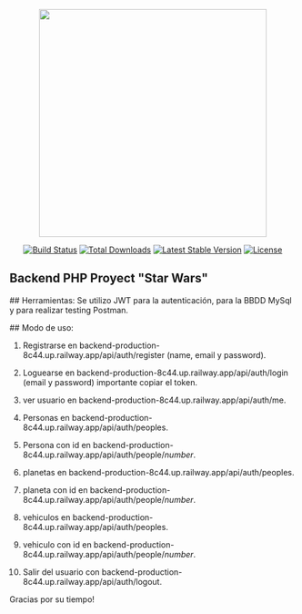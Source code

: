 <p align="center"><a href="https://laravel.com" target="_blank"><img src="https://raw.githubusercontent.com/laravel/art/master/logo-lockup/5%20SVG/2%20CMYK/1%20Full%20Color/laravel-logolockup-cmyk-red.svg" width="400"></a></p>

<p align="center">
<a href="https://travis-ci.org/laravel/framework"><img src="https://travis-ci.org/laravel/framework.svg" alt="Build Status"></a>
<a href="https://packagist.org/packages/laravel/framework"><img src="https://img.shields.io/packagist/dt/laravel/framework" alt="Total Downloads"></a>
<a href="https://packagist.org/packages/laravel/framework"><img src="https://img.shields.io/packagist/v/laravel/framework" alt="Latest Stable Version"></a>
<a href="https://packagist.org/packages/laravel/framework"><img src="https://img.shields.io/packagist/l/laravel/framework" alt="License"></a>
</p>

## Backend PHP Proyect "Star Wars" 
 
<p>
   ## Herramientas: 
        Se utilizo JWT para la autenticación, para la BBDD MySql y para realizar testing Postman.
</p>
<p>
   ## Modo de uso:
    
   1) Registrarse en backend-production-8c44.up.railway.app/api/auth/register (name, email y password).
   2) Loguearse en backend-production-8c44.up.railway.app/api/auth/login (email y password) importante copiar el token.
   3) ver usuario en backend-production-8c44.up.railway.app/api/auth/me.
   
   4) Personas en backend-production-8c44.up.railway.app/api/auth/peoples.
   5) Persona con id en backend-production-8c44.up.railway.app/api/auth/people/*number*.
   
   6) planetas en backend-production-8c44.up.railway.app/api/auth/peoples.
   7) planeta con id en backend-production-8c44.up.railway.app/api/auth/people/*number*.
   
   8) vehiculos en backend-production-8c44.up.railway.app/api/auth/peoples.
   9) vehiculo con id en backend-production-8c44.up.railway.app/api/auth/people/*number*.
   
   10) Salir del usuario con backend-production-8c44.up.railway.app/api/auth/logout.
</p>

<p>
    Gracias por su tiempo!
</p>
